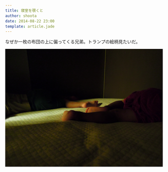 ```yaml
---
title: 寝室を覗くと
author: shoota
date: 2014-08-22 23:00
template: article.jade
---
```


なぜか一枚の布団の上に偏ってくる兄弟。トランプの絵柄見たいだ。

<span class="more"></span>

<img src="/img/photo/20140821.JPG" class="photo">